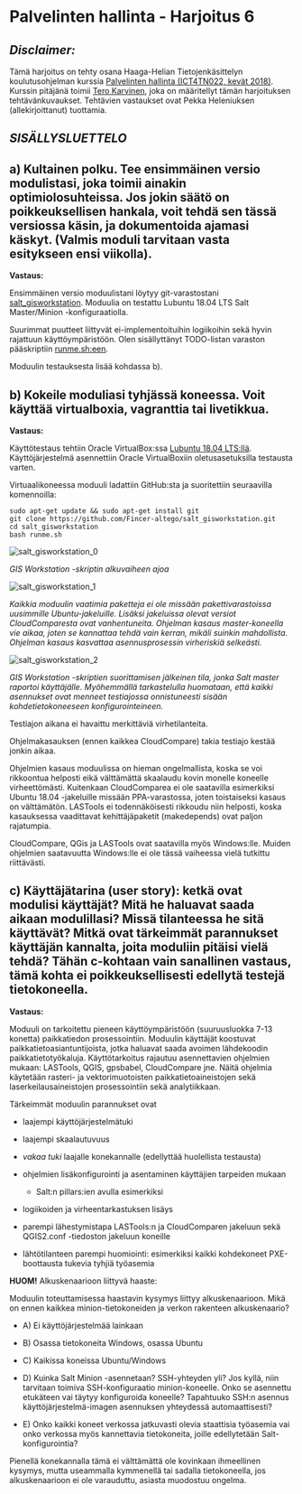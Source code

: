 Palvelinten hallinta - Harjoitus 6
==============

*Disclaimer:*
--------------

Tämä harjoitus on tehty osana Haaga-Helian Tietojenkäsittelyn koulutusohjelman kurssia [Palvelinten hallinta (ICT4TN022, kevät 2018)](http://www.haaga-helia.fi/fi/opinto-opas/opintojaksokuvaukset/ICT4TN022). Kurssin pitäjänä toimii [Tero Karvinen](http://terokarvinen.com/), joka on määritellyt tämän harjoituksen tehtävänkuvaukset. Tehtävien vastaukset ovat Pekka Heleniuksen (allekirjoittanut) tuottamia.

*SISÄLLYSLUETTELO*
--------------


**a)** Kultainen polku. Tee ensimmäinen versio modulistasi, joka toimii ainakin optimiolosuhteissa. Jos jokin säätö on poikkeuksellisen hankala, voit tehdä sen tässä versiossa käsin, ja dokumentoida ajamasi käskyt. (Valmis moduli tarvitaan vasta esitykseen ensi viikolla).
--------------

**Vastaus:**

Ensimmäinen versio moduulistani löytyy git-varastostani [salt_gisworkstation](https://github.com/Fincer-altego/salt_gisworkstation). Moduulia on testattu Lubuntu 18.04 LTS Salt Master/Minion -konfiguraatiolla.

Suurimmat puutteet liittyvät ei-implementoituihin logiikoihin sekä hyvin rajattuun käyttöympäristöön. Olen sisällyttänyt TODO-listan varaston pääskriptiin [runme.sh:een](https://github.com/Fincer-altego/salt_gisworkstation/blob/master/runme.sh).

Moduulin testauksesta lisää kohdassa b).


**b)** Kokeile moduliasi tyhjässä koneessa. Voit käyttää virtualboxia, vagranttia tai livetikkua.
--------------

**Vastaus:**

Käyttötestaus tehtiin Oracle VirtualBox:ssa [Lubuntu 18.04 LTS:llä](http://cdimage.ubuntu.com/lubuntu/releases/18.04/release/lubuntu-18.04-desktop-amd64.iso). Käyttöjärjestelmä asennettiin Oracle VirtualBoxiin oletusasetuksilla testausta varten.

Virtuaalikoneessa moduuli ladattiin GitHub:sta ja suoritettiin seuraavilla komennoilla:

```
sudo apt-get update && sudo apt-get install git
git clone https://github.com/Fincer-altego/salt_gisworkstation.git
cd salt_gisworkstation
bash runme.sh
```

![salt_gisworkstation_0](https://raw.githubusercontent.com/Fincer-altego/central-management-of-multiple-servers/master/images/salt-testing_0.png)

_GIS Workstation -skriptin alkuvaiheen ajoa_

![salt_gisworkstation_1](https://raw.githubusercontent.com/Fincer-altego/central-management-of-multiple-servers/master/images/salt-testing_1.png)

_Kaikkia moduulin vaatimia paketteja ei ole missään pakettivarastoissa uusimmille Ubuntu-jakeluille. Lisäksi jakeluissa olevat versiot CloudComparesta ovat vanhentuneita. Ohjelman kasaus master-koneella vie aikaa, joten se kannattaa tehdä vain kerran, mikäli suinkin mahdollista. Ohjelman kasaus kasvattaa asennusprosessin virheriskiä selkeästi._

![salt_gisworkstation_2](https://raw.githubusercontent.com/Fincer-altego/central-management-of-multiple-servers/master/images/salt-testing_2.png)

_GIS Workstation -skriptien suorittamisen jälkeinen tila, jonka Salt master raportoi käyttäjälle. Myöhemmällä tarkastelulla huomataan, että kaikki asennukset ovat menneet testiajossa onnistuneesti sisään kohdetietokoneeseen konfigurointeineen._

Testiajon aikana ei havaittu merkittäviä virhetilanteita.

Ohjelmakasauksen (ennen kaikkea CloudCompare) takia testiajo kestää jonkin aikaa.

Ohjelmien kasaus moduulissa on hieman ongelmallista, koska se voi rikkoontua helposti eikä välttämättä skaalaudu kovin monelle koneelle virheettömästi. Kuitenkaan CloudComparea ei ole saatavilla esimerkiksi Ubuntu 18.04 -jakeluille missään PPA-varastossa, joten toistaiseksi kasaus on välttämätön. LASTools ei todennäköisesti rikkoudu niin helposti, koska kasauksessa vaadittavat kehittäjäpaketit (makedepends) ovat paljon rajatumpia.

CloudCompare, QGis ja LASTools ovat saatavilla myös Windows:lle. Muiden ohjelmien saatavuutta Windows:lle ei ole tässä vaiheessa vielä tutkittu riittävästi.

**c)** Käyttäjätarina (user story): ketkä ovat modulisi käyttäjät? Mitä he haluavat saada aikaan modulillasi? Missä tilanteessa he sitä käyttävät? Mitkä ovat tärkeimmät parannukset käyttäjän kannalta, joita moduliin pitäisi vielä tehdä? Tähän c-kohtaan vain sanallinen vastaus, tämä kohta ei poikkeuksellisesti edellytä testejä tietokoneella.
--------------

**Vastaus:**

Moduuli on tarkoitettu pieneen käyttöympäristöön (suuruusluokka 7-13 konetta) paikkatiedon prosessointiin. Moduulin käyttäjät koostuvat paikkatietoasiantuntijoista, jotka haluavat saada avoimen lähdekoodin paikkatietotyökaluja. Käyttötarkoitus rajautuu asennettavien ohjelmien mukaan: LASTools, QGIS, gpsbabel, CloudCompare jne. Näitä ohjelmia käytetään  rasteri- ja vektorimuotoisten paikkatietoaineistojen sekä laserkeilausaineistojen prosessointiin sekä analytiikkaan.

Tärkeimmät moduulin parannukset ovat

- laajempi käyttöjärjestelmätuki

- laajempi skaalautuvuus

- _vakaa tuki_ laajalle konekannalle (edellyttää huolellista testausta)

- ohjelmien lisäkonfigurointi ja asentaminen käyttäjien tarpeiden mukaan

    - Salt:n pillars:ien avulla esimerkiksi

- logiikoiden ja virheentarkastuksen lisäys

- parempi lähestymistapa LASTools:n ja CloudComparen jakeluun sekä QGIS2.conf -tiedoston jakeluun koneille

- lähtötilanteen parempi huomiointi: esimerkiksi kaikki kohdekoneet PXE-boottausta tukevia tyhjiä työasemia

**HUOM!** Alkuskenaarioon liittyvä haaste:

Moduulin toteuttamisessa haastavin kysymys liittyy alkuskenaarioon. Mikä on ennen kaikkea minion-tietokoneiden ja verkon rakenteen alkuskenaario?

- A) Ei käyttöjärjestelmää lainkaan

- B) Osassa tietokoneita Windows, osassa Ubuntu

- C) Kaikissa koneissa Ubuntu/Windows

- D) Kuinka Salt Minion -asennetaan? SSH-yhteyden yli? Jos kyllä, niin tarvitaan toimiva SSH-konfiguraatio minion-koneelle. Onko se asennettu etukäteen vai täytyy konfiguroida koneelle? Tapahtuuko SSH:n asennus käyttöjärjestelmä-imagen asennuksen yhteydessä automaattisesti?

- E) Onko kaikki koneet verkossa jatkuvasti olevia staattisia työasemia vai onko verkossa myös kannettavia tietokoneita, joille edellytetään Salt-konfigurointia?

Pienellä konekannalla tämä ei välttämättä ole kovinkaan ihmeellinen kysymys, mutta useammalla kymmenellä tai sadalla tietokoneella, jos alkuskenaarioon ei ole varauduttu, asiasta muodostuu ongelma.
